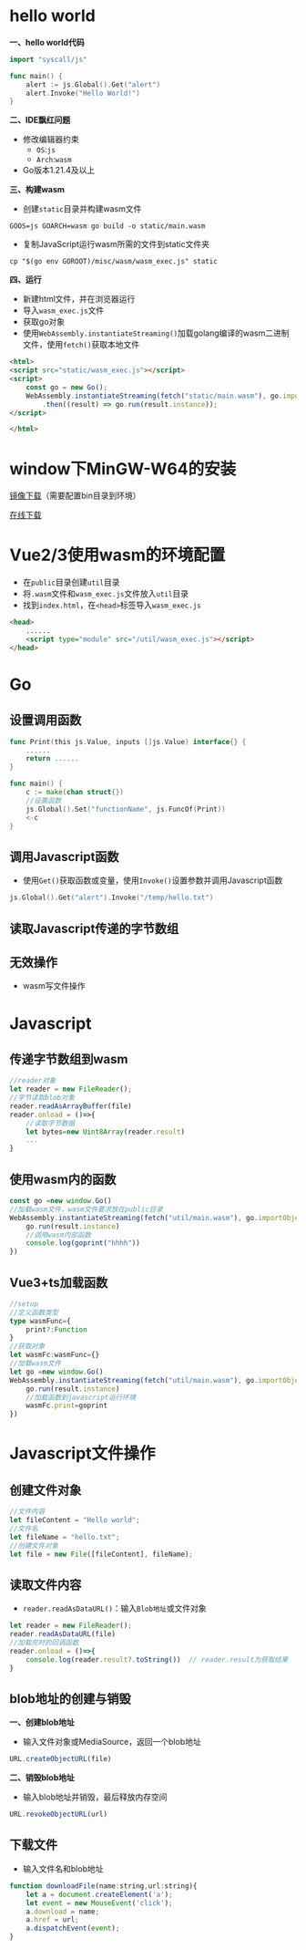 # hello world

**一、hello world代码**

```go
import "syscall/js"

func main() {
	alert := js.Global().Get("alert")
	alert.Invoke("Hello World!")
}
```

**二、IDE飘红问题**

* 修改编辑器约束
  * `OS`:`js`
  * `Arch`:`wasm`
* Go版本1.21.4及以上

**三、构建wasm**

* 创建`static`目录并构建wasm文件

```shell
GOOS=js GOARCH=wasm go build -o static/main.wasm
```

* 复制JavaScript运行wasm所需的文件到static文件夹

```shell
cp "$(go env GOROOT)/misc/wasm/wasm_exec.js" static
```

**四、运行**

* 新建html文件，并在浏览器运行
* 导入`wasm_exec.js`文件
* 获取go对象
* 使用`WebAssembly.instantiateStreaming()`加载golang编译的wasm二进制文件，使用`fetch()`获取本地文件

```html
<html>
<script src="static/wasm_exec.js"></script>
<script>
    const go = new Go();
    WebAssembly.instantiateStreaming(fetch("static/main.wasm"), go.importObject)
        .then((result) => go.run(result.instance));
</script>

</html>
```

# window下MinGW-W64的安装

[镜像下载](https://files.1f0.de/mingw/)（需要配置bin目录到环境）

[在线下载](https://github.com/Vuniverse0/mingwInstaller/releases)

# Vue2/3使用wasm的环境配置

* 在`public`目录创建`util`目录
* 将`.wasm`文件和`wasm_exec.js`文件放入`util`目录
* 找到`index.html`，在`<head>`标签导入`wasm_exec.js`

```html
<head>
    ......
    <script type="module" src="/util/wasm_exec.js"></script>
</head>
```

# Go

## 设置调用函数

```go
func Print(this js.Value, inputs []js.Value) interface{} {
	......
	return ......
}

func main() {
	c := make(chan struct{})
    //设置函数
	js.Global().Set("functionName", js.FuncOf(Print))
	<-c
}
```

## 调用Javascript函数

* 使用`Get()`获取函数或变量，使用`Invoke()`设置参数并调用Javascript函数

```go
js.Global().Get("alert").Invoke("/temp/hello.txt")
```

## 读取Javascript传递的字节数组



## 无效操作

* wasm写文件操作

# Javascript

## 传递字节数组到wasm

```typescript
//reader对象
let reader = new FileReader();
//字节读取blob对象
reader.readAsArrayBuffer(file)
reader.onload = ()=>{
    //读取字节数据
    let bytes=new Uint8Array(reader.result)
	...
}
```

## 使用wasm内的函数

```javascript
const go =new window.Go()
//加载wasm文件，wasm文件要求放在public目录
WebAssembly.instantiateStreaming(fetch("util/main.wasm"), go.importObject).then((result) =>{
    go.run(result.instance)
    //调用wasm内部函数
    console.log(goprint("hhhh"))
})
```

## Vue3+ts加载函数

```typescript
//setup
//定义函数类型
type wasmFunc={
	print?:Function
}
//获取对象
let wasmFc:wasmFunc={}
//加载wasm文件
let go =new window.Go()
WebAssembly.instantiateStreaming(fetch("util/main.wasm"), go.importObject).then((result) =>{
    go.run(result.instance)
    //加载函数到javascript运行环境
    wasmFc.print=goprint
})
```

# Javascript文件操作

## 创建文件对象

```javascript
//文件内容
let fileContent = "Hello world";
//文件名
let fileName = "hello.txt";
//创建文件对象
let file = new File([fileContent], fileName);
```

## 读取文件内容

* `reader.readAsDataURL()`：输入`Blob地址`或文件对象

```javascript
let reader = new FileReader();
reader.readAsDataURL(file)
//加载完时的回调函数
reader.onload = ()=>{
    console.log(reader.result?.toString())  // reader.result为获取结果
}
```

## blob地址的创建与销毁

**一、创建blob地址**

* 输入文件对象或MediaSource，返回一个blob地址

```javascript
URL.createObjectURL(file)
```

**二、销毁blob地址**

* 输入blob地址并销毁，最后释放内存空间

```javascript
URL.revokeObjectURL(url)
```

## 下载文件

* 输入文件名和blob地址

```javascript
function downloadFile(name:string,url:string){
    let a = document.createElement('a');
    let event = new MouseEvent('click');
    a.download = name;
    a.href = url;
    a.dispatchEvent(event);
}
```









